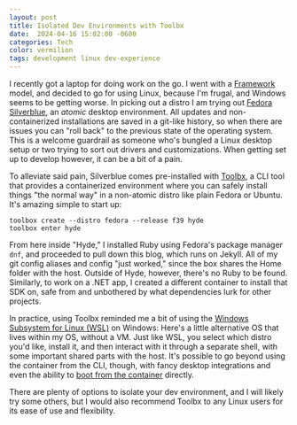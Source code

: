 ```yaml
---
layout: post
title: Isolated Dev Environments with Toolbx
date:  2024-04-16 15:02:00 -0600
categories: Tech
color: vermilion
tags: development linux dev-experience
---
```


I recently got a laptop for doing work on the go. I went with a [Framework](https://frame.work/) model, and decided to go for using Linux, because I'm frugal, and Windows seems to be getting worse. In picking out a distro I am trying out [Fedora Silverblue](https://fedoraproject.org/atomic-desktops/silverblue/), an _atomic_ desktop environment. All updates and non-containerized installations are saved in a git-like history, so when there are issues you can "roll back" to the previous state of the operating system. This is a welcome guardrail as someone who's bungled a Linux desktop setup or two trying to sort out drivers and customizations. When getting set up to develop however, it can be a bit of a pain.

To alleviate said pain, Silverblue comes pre-installed with [Toolbx](https://containertoolbx.org/), a CLI tool that provides a containerized environment where you can safely install things "the normal way" in a non-atomic distro like plain Fedora or Ubuntu. It's amazing simple to start up:

```shell
toolbox create --distro fedora --release f39 hyde
toolbox enter hyde
```

From here inside "Hyde," I installed Ruby using Fedora's package manager `dnf`, and proceeded to pull down this blog, which runs on Jekyll. All of my git config aliases and config "just worked," since the box shares the Home folder with the host. Outside of Hyde, however, there's no Ruby to be found. Similarly, to work on a .NET app, I created a different container to install that SDK on, safe from and unbothered by what dependencies lurk for other projects.

In practice, using Toolbx reminded me a bit of using the [Windows Subsystem for Linux (WSL)](https://learn.microsoft.com/en-us/windows/wsl/about) on Windows: Here's a little alternative OS that lives within my OS, without a VM. Just like WSL, you select which distro you'd like, install it, and then interact with it through a separate shell, with some important shared parts with the host. It's possible to go beyond using the container from the CLI, though, with fancy desktop integrations and even the ability to [boot from the container](https://containertoolbx.org/use/#boot-from-container) directly.

There are plenty of options to isolate your dev environment, and I will likely try some others, but I would also recommend Toolbx to any Linux users for its ease of use and flexibility.
